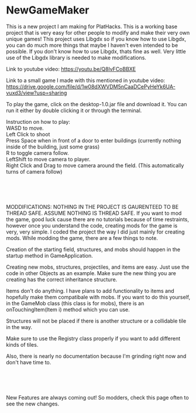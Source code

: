 # NewGameMaker
This is a new project I am making for PlatHacks. This is a working base project that is very easy for other people to modify and make their very own unique games! This project uses Libgdx so if you know how to use Libgdx, you can do much more things that maybe I haven't even intended to be possible. If you don't know how to use Libgdx, thats fine as well. Very little use of the Libgdx library is needed to make modifications.

Link to youtube video: https://youtu.be/Q8lvFCoBBXE

Link to a small game I made with this mentioned in youtube video: https://drive.google.com/file/d/1w08dXWVDM5nCaaDCePyHeYk6UA-vuxd3/view?usp=sharing

To play the game, click on the desktop-1.0.jar file and download it.
You can run it either by double clicking it or through the terminal.

Instruction on how to play:
<br>
WASD to move.
<br>
Left Click to shoot
<br>
Press Space when in front of a door to enter buildings (currently nothing inside of the building, just some grass)
<br>
R to toggle camera follow.
<br>
LeftShift to move camera to player.
<br>
Right Click and Drag to move camera around the field. (This automatically turns of camera follow)

<br>
<br>
<br>

MODDIFICATIONS:
NOTHING IN THE PROJECT IS GAURENTEED TO BE THREAD SAFE. ASSUME NOTHING IS THREAD SAFE.
If you want to mod the game, good luck cause there are no tutorials because of time restraints, however once you understand the code, creating mods for the game is very, very simple. I coded the project the way I did just mainly for creating mods. 
While modding the game, there are a few things to note.

Creation of the starting field, structures, and mobs should happen in the startup method in GameApplication.

Creating new mobs, structures, projectiles, and items are easy. Just use the code in other Objects as an example. Make sure the new thing you are creating has the correct inheritance structure.

Items don't do anything. I have plans to add functionality to items and hopefully make them compatibale with mobs. If you want to do this yourself, in the GameMob class (this class is for mobs), there is an onTouchingItem(Item i) method which you can use.

Structures will not be placed if there is another structure or a collidable tile in the way.

Make sure to use the Registry class properly if you want to add different kinds of tiles.

Also, there is nearly no documentation because I'm grinding right now and don't have time to. 

<br>
<br>
<br>

New Features are always coming out! So modders, check this page often to see the new changes.
